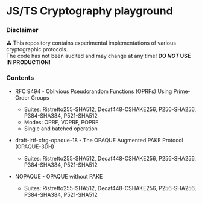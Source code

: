 # JS/TS Cryptography playground

### Disclaimer
:warning: This repository contains experimental implementations of various cryptographic protocols.<br>
The code has not been audited and may change at any time! __DO _NOT_ USE IN PRODUCTION!__

### Contents
- RFC 9494 - Oblivious Pseudorandom Functions (OPRFs) Using Prime-Order Groups
    - Suites: Ristretto255-SHA512, Decaf448-CSHAKE256, P256-SHA256, P384-SHA384, P521-SHA512
	- Modes: OPRF, VOPRF, POPRF
	- Single and batched operation

- draft-irtf-cfrg-opaque-18 - The OPAQUE Augmented PAKE Protocol (OPAQUE-3DH)
    - Suites: Ristretto255-SHA512, Decaf448-CSHAKE256, P256-SHA256, P384-SHA384, P521-SHA512

- NOPAQUE - OPAQUE without PAKE
    - Suites: Ristretto255-SHA512, Decaf448-CSHAKE256, P256-SHA256, P384-SHA384, P521-SHA512

